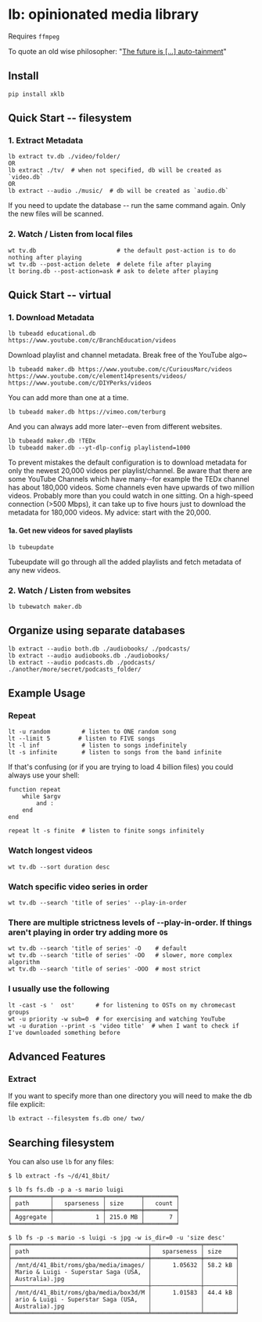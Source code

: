 # lb: opinionated media library

Requires `ffmpeg`

To quote an old wise philosopher: "[The future is [...] auto-tainment](https://www.youtube.com/watch?v=F9sZFrsjPp0)"

## Install

    pip install xklb

## Quick Start -- filesystem

### 1. Extract Metadata

    lb extract tv.db ./video/folder/
    OR
    lb extract ./tv/  # when not specified, db will be created as `video.db`
    OR
    lb extract --audio ./music/  # db will be created as `audio.db`

If you need to update the database -- run the same command again. Only the new files will be scanned.

### 2. Watch / Listen from local files

    wt tv.db                       # the default post-action is to do nothing after playing
    wt tv.db --post-action delete  # delete file after playing
    lt boring.db --post-action=ask # ask to delete after playing

## Quick Start -- virtual

### 1. Download Metadata

    lb tubeadd educational.db https://www.youtube.com/c/BranchEducation/videos

Download playlist and channel metadata. Break free of the YouTube algo~

    lb tubeadd maker.db https://www.youtube.com/c/CuriousMarc/videos https://www.youtube.com/c/element14presents/videos/ https://www.youtube.com/c/DIYPerks/videos

You can add more than one at a time.

    lb tubeadd maker.db https://vimeo.com/terburg

And you can always add more later--even from different websites.

    lb tubeadd maker.db !TEDx
    lb tubeadd maker.db --yt-dlp-config playlistend=1000

To prevent mistakes the default configuration is to download metadata for only the newest 20,000 videos per playlist/channel. Be aware that there are some YouTube Channels which have many--for example the TEDx channel has about 180,000 videos. Some channels even have upwards of two million videos. Probably more than you could watch in one sitting. On a high-speed connection (>500 Mbps), it can take up to five hours just to download the metadata for 180,000 videos. My advice: start with the 20,000.

#### 1a. Get new videos for saved playlists

    lb tubeupdate

Tubeupdate will go through all the added playlists and fetch metadata of any new videos.

### 2. Watch / Listen from websites

    lb tubewatch maker.db

## Organize using separate databases

    lb extract --audio both.db ./audiobooks/ ./podcasts/
    lb extract --audio audiobooks.db ./audiobooks/
    lb extract --audio podcasts.db ./podcasts/ ./another/more/secret/podcasts_folder/

## Example Usage

### Repeat

    lt -u random         # listen to ONE random song
    lt --limit 5        # listen to FIVE songs
    lt -l inf            # listen to songs indefinitely
    lt -s infinite       # listen to songs from the band infinite

If that's confusing (or if you are trying to load 4 billion files) you could always use your shell:

    function repeat
        while $argv
            and :
        end
    end

    repeat lt -s finite  # listen to finite songs infinitely

### Watch longest videos

    wt tv.db --sort duration desc

### Watch specific video series in order

    wt tv.db --search 'title of series' --play-in-order

### There are multiple strictness levels of --play-in-order. If things aren't playing in order try adding more `O`s

    wt tv.db --search 'title of series' -O    # default
    wt tv.db --search 'title of series' -OO   # slower, more complex algorithm
    wt tv.db --search 'title of series' -OOO  # most strict

### I usually use the following

    lt -cast -s '  ost'      # for listening to OSTs on my chromecast groups
    wt -u priority -w sub=0  # for exercising and watching YouTube
    wt -u duration --print -s 'video title'  # when I want to check if I've downloaded something before

## Advanced Features

### Extract

If you want to specify more than one directory you will need to make the db file explicit:

    lb extract --filesystem fs.db one/ two/

## Searching filesystem

You can also use `lb` for any files:

    $ lb extract -fs ~/d/41_8bit/

    $ lb fs fs.db -p a -s mario luigi
    ╒═══════════╤══════════════╤══════════╤═════════╕
    │ path      │   sparseness │ size     │   count │
    ╞═══════════╪══════════════╪══════════╪═════════╡
    │ Aggregate │            1 │ 215.0 MB │       7 │
    ╘═══════════╧══════════════╧══════════╧═════════╛

    $ lb fs -p -s mario -s luigi -s jpg -w is_dir=0 -u 'size desc'
    ╒═══════════════════════════════════════╤══════════════╤═════════╕
    │ path                                  │   sparseness │ size    │
    ╞═══════════════════════════════════════╪══════════════╪═════════╡
    │ /mnt/d/41_8bit/roms/gba/media/images/ │      1.05632 │ 58.2 kB │
    │ Mario & Luigi - Superstar Saga (USA,  │              │         │
    │ Australia).jpg                        │              │         │
    ├───────────────────────────────────────┼──────────────┼─────────┤
    │ /mnt/d/41_8bit/roms/gba/media/box3d/M │      1.01583 │ 44.4 kB │
    │ ario & Luigi - Superstar Saga (USA,   │              │         │
    │ Australia).jpg                        │              │         │
    ╘═══════════════════════════════════════╧══════════════╧═════════╛
